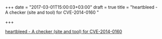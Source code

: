 +++
date = "2017-03-01T15:00:03+03:00"
draft = true
title = "heartbleed - A checker (site and tool) for CVE-2014-0160 "

+++

<p><a href="https://t.co/tofwg0QETz">heartbleed - A checker (site and tool) for CVE-2014-0160 </a></p>
